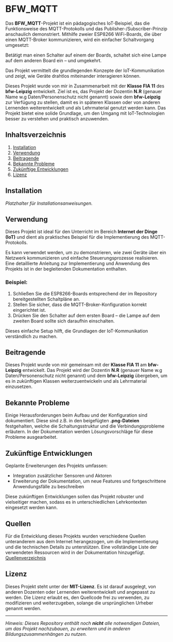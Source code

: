# BFW_MQTT

Das **BFW_MQTT**-Projekt ist ein pädagogisches IoT-Beispiel, das die Funktionsweise des MQTT-Protokolls und das Publisher-/Subscriber-Prinzip anschaulich demonstriert. 
Mithilfe zweier ESP8266 WiFi-Boards, die über einen MQTT-Broker kommunizieren, wird ein einfacher Schaltvorgang umgesetzt: 

Betätigt man einen Schalter auf einem der Boards, schaltet sich eine Lampe auf dem anderen Board ein – und umgekehrt. 

Das Projekt vermittelt die grundlegenden Konzepte der IoT-Kommunikation und zeigt, wie Geräte drahtlos miteinander interagieren können.

Dieses Projekt wurde von mir in Zusammenarbeit mit der **Klasse FIA 11** des **bfw-Leipzig** entwickelt. Ziel ist es, 
das Projekt der Dozentin **N.R** (genauer Name w.g Daten/Personenschutz nicht genannt) sowie dem **bfw-Leipzig** zur Verfügung zu stellen, 
damit es in späteren Klassen oder von anderen Lernenden weiterentwickelt und als Lehrmaterial genutzt werden kann. 
Das Projekt bietet eine solide Grundlage, um den Umgang mit IoT-Technologien besser zu verstehen und praktisch anzuwenden.


## Inhaltsverzeichnis

1. [Installation](#installation)
2. [Verwendung](#verwendung)
3. [Beitragende](#beitragende)
4. [Bekannte Probleme](#bekannte-probleme)
5. [Zukünftige Entwicklungen](#zukünftige-entwicklungen)
6. [Lizenz](#lizenz)

## Installation

*Platzhalter für Installationsanweisungen.*

## Verwendung

Dieses Projekt ist ideal für den Unterricht im Bereich **Internet der Dinge (IoT)** und dient als praktisches Beispiel 
für die Implementierung des MQTT-Protokolls. 

Es kann verwendet werden, um zu demonstrieren, wie zwei Geräte über ein Netzwerk kommunizieren und einfache Steuerungsprozesse realisieren. 
Eine detaillierte Anleitung zur Implementierung und Anwendung des Projekts ist in der begleitenden Dokumentation enthalten.


### Beispiel:

1. Schließen Sie die ESP8266-Boards entsprechend der im Repository bereitgestellten Schaltpläne an.
2. Stellen Sie sicher, dass die MQTT-Broker-Konfiguration korrekt eingerichtet ist.
3. Drücken Sie den Schalter auf dem ersten Board – die Lampe auf dem zweiten Board sollte sich daraufhin einschalten.

Dieses einfache Setup hilft, die Grundlagen der IoT-Kommunikation verständlich zu machen.

## Beitragende

Dieses Projekt wurde von mir gemeinsam mit der **Klasse FIA 11** am **bfw-Leipzig** entwickelt. Das Projekt wird der Dozentin **N.R** (genauer Name w.g Daten/Personenschutz nicht genannt) und dem **bfw-Leipzig** übergeben, 
um es in zukünftigen Klassen weiterzuentwickeln und als Lehrmaterial einzusetzen.

## Bekannte Probleme

Einige Herausforderungen beim Aufbau und der Konfiguration sind dokumentiert. 
Diese sind z.B. in den beigefügten **.png-Dateien** festgehalten, welche die Schaltungsstruktur und die Verbindungsprobleme erläutern. 
In der Dokumentation werden Lösungsvorschläge für diese Probleme ausgearbeitet.

## Zukünftige Entwicklungen

Geplante Erweiterungen des Projekts umfassen:
- Integration zusätzlicher Sensoren und Aktoren
- Erweiterung der Dokumentation, um neue Features und fortgeschrittene Anwendungsfälle zu beschreiben

Diese zukünftigen Entwicklungen sollen das Projekt robuster und vielseitiger machen, sodass es in unterschiedlichen Lehrkontexten eingesetzt werden kann.

## Quellen

Für die Entwicklung dieses Projekts wurden verschiedene Quellen unteranderem aus dem Internet herangezogen, um die Implementierung und die technischen Details zu unterstützen. Eine vollständige Liste der verwendeten Ressourcen wird in der Dokumentation hinzugefügt.
[Quellenverzeichnis](./sources.md)

## Lizenz

Dieses Projekt steht unter der **MIT-Lizenz**. Es ist darauf ausgelegt, von anderen Dozenten oder Lernenden weiterentwickelt und angepasst zu werden. 
Die Lizenz erlaubt es, den Quellcode frei zu verwenden, zu modifizieren und weiterzugeben, solange die ursprünglichen Urheber genannt werden.

---

*Hinweis: Dieses Repository enthält noch **nicht** alle notwendigen Dateien, um das Projekt nachzubauen, zu erweitern und in anderen Bildungszusammenhängen zu nutzen.*
